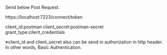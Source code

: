 Send below Post Request.

https://localhost:7223/connect/token

client_id:postman
client_secret:postman-secret
grant_type:cilent_credentials

※client_id and client_secret also can be send in authorization in http header. In other words, Basic Authentication.





